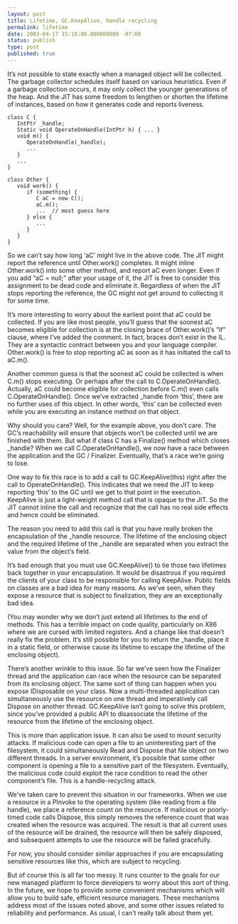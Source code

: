 ```yaml
---
layout: post
title: Lifetime, GC.KeepAlive, handle recycling
permalink: lifetime
date: 2003-04-17 15:18:00.000000000 -07:00
status: publish
type: post
published: true
---
```


It’s not possible to state exactly when a managed object will be collected.  The garbage collector schedules itself based on various heuristics.  Even if a garbage collection occurs, it may only collect the younger generations of the heap.  And the JIT has some freedom to lengthen or shorten the lifetime of instances, based on how it generates code and reports liveness.

```
class C {
   IntPtr _handle;
   Static void OperateOnHandle(IntPtr h) { ... }
   void m() {
      OperateOnHandle(_handle);
      ...
   }
   ...
}

class Other {
   void work() {
      if (something) {
         C aC = new C();
         aC.m();
         ...  // most guess here
      } else {
         ...
      }
   }
}
```

So we can’t say how long ‘aC’ might live in the above code.  The JIT might report the reference until Other.work() completes.  It might inline Other.work() into some other method, and report aC even longer.  Even if you add “aC = null;” after your usage of it, the JIT is free to consider this assignment to be dead code and eliminate it.  Regardless of when the JIT stops reporting the reference, the GC might not get around to collecting it for some time.

It’s more interesting to worry about the earliest point that aC could be collected.  If you are like most people, you’ll guess that the soonest aC becomes eligible for collection is at the closing brace of Other.work()’s “if” clause, where I’ve added the comment.  In fact, braces don’t exist in the IL.  They are a syntactic contract between you and your language compiler.  Other.work() is free to stop reporting aC as soon as it has initiated the call to aC.m().

Another common guess is that the soonest aC could be collected is when C.m() stops executing.  Or perhaps after the call to C.OperateOnHandle().  Actually, aC could become eligible for collection before C.m() even calls C.OperateOnHandle().  Once we’ve extracted \_handle from ‘this’, there are no further uses of this object.  In other words, ‘this’ can be collected even while you are executing an instance method on that object.

Why should you care?  Well, for the example above, you don’t care.  The GC’s reachability will ensure that objects won’t be collected until we are finished with them.  But what if class C has a Finalize() method which closes \_handle?  When we call C.OperateOnHandle(), we now have a race between the application and the GC / Finalizer.  Eventually, that’s a race we’re going to lose.

One way to fix this race is to add a call to GC.KeepAlive(this) right after the call to OperateOnHandle().  This indicates that we need the JIT to keep reporting ‘this’ to the GC until we get to that point in the execution.  KeepAlive is just a light-weight method call that is opaque to the JIT.  So the JIT cannot inline the call and recognize that the call has no real side effects and hence could be eliminated.

The reason you need to add this call is that you have really broken the encapsulation of the \_handle resource.  The lifetime of the enclosing object and the required lifetime of the \_handle are separated when you extract the value from the object’s field.

It’s bad enough that you must use GC.KeepAlive() to tie those two lifetimes back together in your encapsulation.  It would be disastrous if you required the clients of your class to be responsible for calling KeepAlive.  Public fields on classes are a bad idea for many reasons.  As we’ve seen, when they expose a resource that is subject to finalization, they are an exceptionally bad idea.

(You may wonder why we don’t just extend all lifetimes to the end of methods.  This has a terrible impact on code quality, particularly on X86 where we are cursed with limited registers.  And a change like that doesn’t really fix the problem.  It’s still possible for you to return the \_handle, place it in a static field, or otherwise cause its lifetime to escape the lifetime of the enclosing object).

There’s another wrinkle to this issue.  So far we’ve seen how the Finalizer thread and the application can race when the resource can be separated from its enclosing object.  The same sort of thing can happen when you expose IDisposable on your class.  Now a multi-threaded application can simultaneously use the resource on one thread and imperatively call Dispose on another thread.  GC.KeepAlive isn’t going to solve this problem, since you’ve provided a public API to disassociate the lifetime of the resource from the lifetime of the enclosing object.

This is more than application issue.  It can also be used to mount security attacks.  If malicious code can open a file to an uninteresting part of the filesystem, it could simultaneously Read and Dispose that file object on two different threads.  In a server environment, it’s possible that some other component is opening a file to a sensitive part of the filesystem.  Eventually, the malicious code could exploit the race condition to read the other component’s file.  This is a handle-recycling attack.

We’ve taken care to prevent this situation in our frameworks.  When we use a resource in a PInvoke to the operating system (like reading from a file handle), we place a reference count on the resource.  If malicious or poorly-timed code calls Dispose, this simply removes the reference count that was created when the resource was acquired.  The result is that all current uses of the resource will be drained, the resource will then be safely disposed, and subsequent attempts to use the resource will be failed gracefully.

For now, you should consider similar approaches if you are encapsulating sensitive resources like this, which are subject to recycling.

But of course this is all far too messy.  It runs counter to the goals for our new managed platform to force developers to worry about this sort of thing.  In the future, we hope to provide some convenient mechanisms which will allow you to build safe, efficient resource managers.  These mechanisms address most of the issues noted above, and some other issues related to reliability and performance.  As usual, I can’t really talk about them yet.
